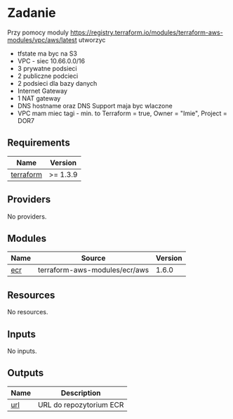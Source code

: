 # Zadanie

Przy pomocy moduly https://registry.terraform.io/modules/terraform-aws-modules/vpc/aws/latest utworzyc

- tfstate ma byc na S3
- VPC - siec 10.66.0.0/16
- 3 prywatne podsieci
- 2 publiczne podcieci
- 2 podsieci dla bazy danych 
- Internet Gateway
- 1 NAT gateway 
- DNS hostname oraz DNS Support maja byc wlaczone
- VPC mam miec tagi - min. to Terraform = true, Owner = "Imie", Project = DOR7


## Requirements

| Name | Version |
|------|---------|
| <a name="requirement_terraform"></a> [terraform](#requirement\_terraform) | >= 1.3.9 |

## Providers

No providers.

## Modules

| Name | Source | Version |
|------|--------|---------|
| <a name="module_ecr"></a> [ecr](#module\_ecr) | terraform-aws-modules/ecr/aws | 1.6.0 |

## Resources

No resources.

## Inputs

No inputs.

## Outputs

| Name | Description |
|------|-------------|
| <a name="output_url"></a> [url](#output\_url) | URL do repozytorium ECR |
